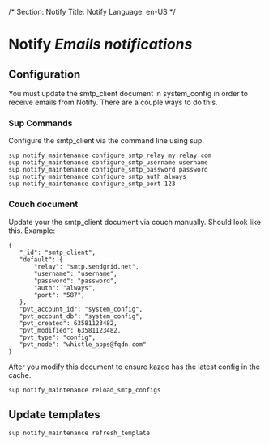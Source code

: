 /*
Section: Notify
Title: Notify
Language: en-US
*/

# Notify *Emails notifications*

## Configuration
You must update the smtp_client document in system_config in order to receive emails from Notify. There are a couple ways to do this.

### Sup Commands
Configure the smtp_client via the command line using sup.
```
sup notify_maintenance configure_smtp_relay my.relay.com
sup notify_maintenance configure_smtp_username username
sup notify_maintenance configure_smtp_password password
sup notify_maintenance configure_smtp_auth always
sup notify_maintenance configure_smtp_port 123
```

### Couch document
Update your the smtp_client document via couch manually. Should look like this.
Example:
```
{
   "_id": "smtp_client",
   "default": {
       "relay": "smtp.sendgrid.net",
       "username": "username",
       "password": "password",
       "auth": "always",
       "port": "587",
   },
   "pvt_account_id": "system_config",
   "pvt_account_db": "system_config",
   "pvt_created": 63581123482,
   "pvt_modified": 63581123482,
   "pvt_type": "config",
   "pvt_node": "whistle_apps@fqdn.com"
}

```


After you modify this document to ensure kazoo has the latest config in the cache.
```
sup notify_maintenance reload_smtp_configs
```

## Update templates
```
sup notify_maintenance refresh_template
```
